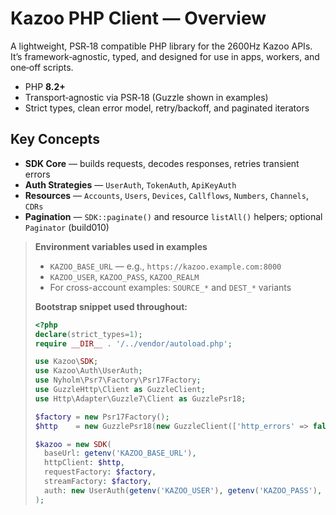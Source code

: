 # Kazoo PHP Client — Overview

A lightweight, PSR‑18 compatible PHP library for the 2600Hz Kazoo APIs. It’s framework‑agnostic, typed, and designed for use in apps, workers, and one‑off scripts.

- PHP **8.2+**
- Transport‑agnostic via PSR‑18 (Guzzle shown in examples)
- Strict types, clean error model, retry/backoff, and paginated iterators

## Key Concepts
- **SDK Core** — builds requests, decodes responses, retries transient errors
- **Auth Strategies** — `UserAuth`, `TokenAuth`, `ApiKeyAuth`
- **Resources** — `Accounts`, `Users`, `Devices`, `Callflows`, `Numbers`, `Channels`, `CDRs`
- **Pagination** — `SDK::paginate()` and resource `listAll()` helpers; optional `Paginator` (build010)


> **Environment variables used in examples**
>
> - `KAZOO_BASE_URL` — e.g., `https://kazoo.example.com:8000`
> - `KAZOO_USER`, `KAZOO_PASS`, `KAZOO_REALM`
> - For cross-account examples: `SOURCE_*` and `DEST_*` variants
>
> **Bootstrap snippet used throughout:**
>
> ```php
> <?php
> declare(strict_types=1);
> require __DIR__ . '/../vendor/autoload.php';
>
> use Kazoo\SDK;
> use Kazoo\Auth\UserAuth;
> use Nyholm\Psr7\Factory\Psr17Factory;
> use GuzzleHttp\Client as GuzzleClient;
> use Http\Adapter\Guzzle7\Client as GuzzlePsr18;
>
> $factory = new Psr17Factory();
> $http    = new GuzzlePsr18(new GuzzleClient(['http_errors' => false]));
>
> $kazoo = new SDK(
>   baseUrl: getenv('KAZOO_BASE_URL'),
>   httpClient: $http,
>   requestFactory: $factory,
>   streamFactory: $factory,
>   auth: new UserAuth(getenv('KAZOO_USER'), getenv('KAZOO_PASS'), getenv('KAZOO_REALM'))
> );
> ```

